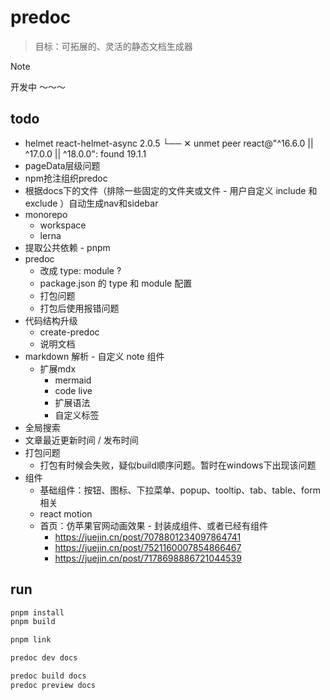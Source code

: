 # predoc
> 目标：可拓展的、灵活的静态文档生成器

> [!NOTE]
> 开发中 ～～～

## todo
- helmet
  react-helmet-async 2.0.5
  └── ✕ unmet peer react@"^16.6.0 || ^17.0.0 || ^18.0.0": found 19.1.1
- pageData层级问题
- npm抢注组织predoc
- 根据docs下的文件（排除一些固定的文件夹或文件 - 用户自定义 include 和 exclude ）自动生成nav和sidebar
- monorepo
  - workspace
  - lerna
- 提取公共依赖 - pnpm
- predoc 
  - 改成 type: module ? 
  - package.json 的 type 和 module 配置
  - 打包问题
  - 打包后使用报错问题
- 代码结构升级
  - create-predoc
  - 说明文档
- markdown 解析 - 自定义 note 组件
  - 扩展mdx
    - mermaid
    - code live
    - 扩展语法
    - 自定义标签
- 全局搜索
- 文章最近更新时间 / 发布时间
- 打包问题
  - 打包有时候会失败，疑似build顺序问题。暂时在windows下出现该问题
- 组件
  - 基础组件：按钮、图标、下拉菜单、popup、tooltip、tab、table、form相关
  - react motion
  - 首页：仿苹果官网动画效果 - 封装成组件、或者已经有组件
    - https://juejin.cn/post/7078801234097864741
    - https://juejin.cn/post/7521160007854866467
    - https://juejin.cn/post/7178698886721044539

## run

```zsh
pnpm install
pnpm build

pnpm link

predoc dev docs

predoc build docs
predoc preview docs
```
